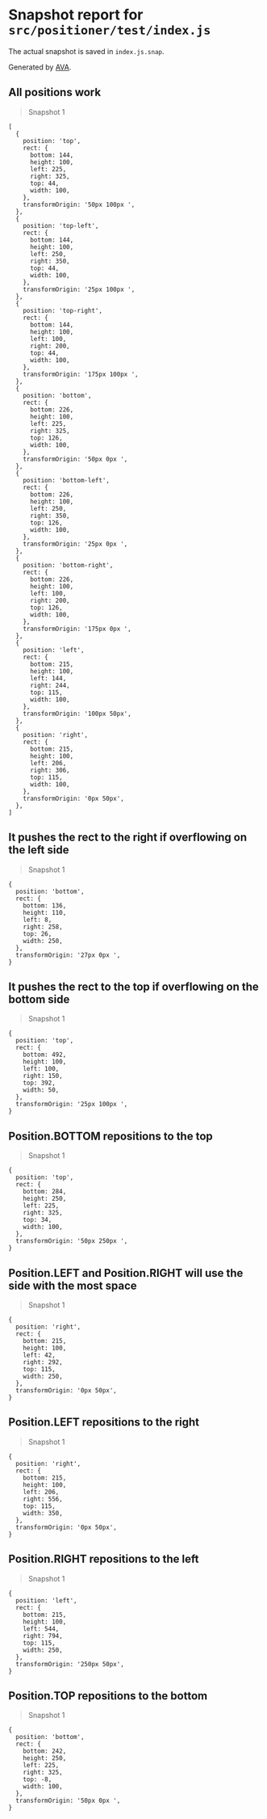 # Snapshot report for `src/positioner/test/index.js`

The actual snapshot is saved in `index.js.snap`.

Generated by [AVA](https://ava.li).

## All positions work

> Snapshot 1

    [
      {
        position: 'top',
        rect: {
          bottom: 144,
          height: 100,
          left: 225,
          right: 325,
          top: 44,
          width: 100,
        },
        transformOrigin: '50px 100px ',
      },
      {
        position: 'top-left',
        rect: {
          bottom: 144,
          height: 100,
          left: 250,
          right: 350,
          top: 44,
          width: 100,
        },
        transformOrigin: '25px 100px ',
      },
      {
        position: 'top-right',
        rect: {
          bottom: 144,
          height: 100,
          left: 100,
          right: 200,
          top: 44,
          width: 100,
        },
        transformOrigin: '175px 100px ',
      },
      {
        position: 'bottom',
        rect: {
          bottom: 226,
          height: 100,
          left: 225,
          right: 325,
          top: 126,
          width: 100,
        },
        transformOrigin: '50px 0px ',
      },
      {
        position: 'bottom-left',
        rect: {
          bottom: 226,
          height: 100,
          left: 250,
          right: 350,
          top: 126,
          width: 100,
        },
        transformOrigin: '25px 0px ',
      },
      {
        position: 'bottom-right',
        rect: {
          bottom: 226,
          height: 100,
          left: 100,
          right: 200,
          top: 126,
          width: 100,
        },
        transformOrigin: '175px 0px ',
      },
      {
        position: 'left',
        rect: {
          bottom: 215,
          height: 100,
          left: 144,
          right: 244,
          top: 115,
          width: 100,
        },
        transformOrigin: '100px 50px',
      },
      {
        position: 'right',
        rect: {
          bottom: 215,
          height: 100,
          left: 206,
          right: 306,
          top: 115,
          width: 100,
        },
        transformOrigin: '0px 50px',
      },
    ]

## It pushes the rect to the right if overflowing on the left side

> Snapshot 1

    {
      position: 'bottom',
      rect: {
        bottom: 136,
        height: 110,
        left: 8,
        right: 258,
        top: 26,
        width: 250,
      },
      transformOrigin: '27px 0px ',
    }

## It pushes the rect to the top if overflowing on the bottom side

> Snapshot 1

    {
      position: 'top',
      rect: {
        bottom: 492,
        height: 100,
        left: 100,
        right: 150,
        top: 392,
        width: 50,
      },
      transformOrigin: '25px 100px ',
    }

## Position.BOTTOM repositions to the top

> Snapshot 1

    {
      position: 'top',
      rect: {
        bottom: 284,
        height: 250,
        left: 225,
        right: 325,
        top: 34,
        width: 100,
      },
      transformOrigin: '50px 250px ',
    }

## Position.LEFT and Position.RIGHT will use the side with the most space

> Snapshot 1

    {
      position: 'right',
      rect: {
        bottom: 215,
        height: 100,
        left: 42,
        right: 292,
        top: 115,
        width: 250,
      },
      transformOrigin: '0px 50px',
    }

## Position.LEFT repositions to the right

> Snapshot 1

    {
      position: 'right',
      rect: {
        bottom: 215,
        height: 100,
        left: 206,
        right: 556,
        top: 115,
        width: 350,
      },
      transformOrigin: '0px 50px',
    }

## Position.RIGHT repositions to the left

> Snapshot 1

    {
      position: 'left',
      rect: {
        bottom: 215,
        height: 100,
        left: 544,
        right: 794,
        top: 115,
        width: 250,
      },
      transformOrigin: '250px 50px',
    }

## Position.TOP repositions to the bottom

> Snapshot 1

    {
      position: 'bottom',
      rect: {
        bottom: 242,
        height: 250,
        left: 225,
        right: 325,
        top: -8,
        width: 100,
      },
      transformOrigin: '50px 0px ',
    }
